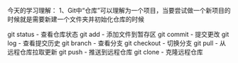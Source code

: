 
今天的学习理解：
1、Git中“仓库”可以理解为一个项目，当要尝试做一个新项目的时候就是需要新建一个文件夹并初始化仓库的时候

git status    - 查看仓库状态
git add       - 添加文件到暂存区
git commit    - 提交更改
git log       - 查看提交历史
git branch    - 查看分支
git checkout  - 切换分支
git pull      - 从远程仓库拉取更新
git push      - 推送到远程仓库
git clone     - 克隆远程仓库
